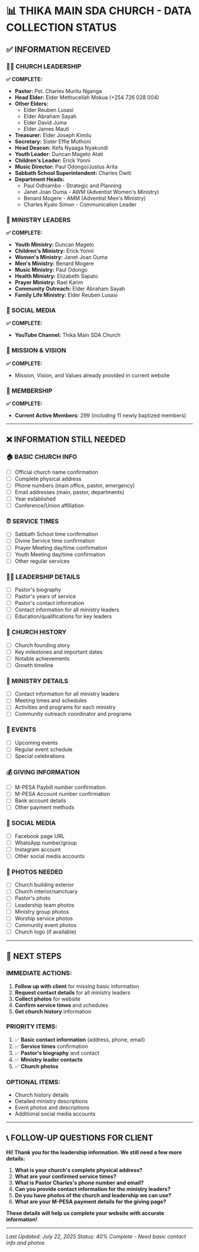 # 📊 THIKA MAIN SDA CHURCH - DATA COLLECTION STATUS

## ✅ INFORMATION RECEIVED

### 👨‍💼 CHURCH LEADERSHIP
**✅ COMPLETE:**
- **Pastor:** Pst. Charles Muritu Nganga
- **Head Elder:** Elder Methucellah Mokua (+254 726 028 004)
- **Other Elders:** 
  - Elder Reuben Lusasi
  - Elder Abraham Sayah
  - Elder David Juma
  - Elder James Mauti
- **Treasurer:** Elder Joseph Kimilu
- **Secretary:** Sister Effie Muthoni
- **Head Deacon:** Kefa Nyaaga Nyakundi
- **Youth Leader:** Duncan Mageto Atati
- **Children's Leader:** Erick Yonni
- **Music Director:** Paul Odongo/Justus Arita
- **Sabbath School Superintendent:** Charles Owiti
- **Department Heads:**
  - Paul Odhiambo - Strategic and Planning
  - Janet Joan Ouma - AWM (Adventist Women's Ministry)
  - Benard Mogere - AMM (Adventist Men's Ministry)
  - Charles Kyalo Simon - Communication Leader

### 🤝 MINISTRY LEADERS
**✅ COMPLETE:**
- **Youth Ministry:** Duncan Mageto
- **Children's Ministry:** Erick Yonni
- **Women's Ministry:** Janet Joan Ouma
- **Men's Ministry:** Benard Mogere
- **Music Ministry:** Paul Odongo
- **Health Ministry:** Elizabeth Sapato
- **Prayer Ministry:** Rael Karim
- **Community Outreach:** Elder Abraham Sayah
- **Family Life Ministry:** Elder Reuben Lusasi

### 📱 SOCIAL MEDIA
**✅ COMPLETE:**
- **YouTube Channel:** Thika Main SDA Church

### 📖 MISSION & VISION
**✅ COMPLETE:**
- Mission, Vision, and Values already provided in current website

### 👥 MEMBERSHIP
**✅ COMPLETE:**
- **Current Active Members:** 299 (including 11 newly baptized members)

---

## ❌ INFORMATION STILL NEEDED

### 🏠 BASIC CHURCH INFO
- [ ] Official church name confirmation
- [ ] Complete physical address
- [ ] Phone numbers (main office, pastor, emergency)
- [ ] Email addresses (main, pastor, departments)
- [ ] Year established
- [ ] Conference/Union affiliation

### ⏰ SERVICE TIMES
- [ ] Sabbath School time confirmation
- [ ] Divine Service time confirmation
- [ ] Prayer Meeting day/time confirmation
- [ ] Youth Meeting day/time confirmation
- [ ] Other regular services

### 👨‍💼 LEADERSHIP DETAILS
- [ ] Pastor's biography
- [ ] Pastor's years of service
- [ ] Pastor's contact information
- [ ] Contact information for all ministry leaders
- [ ] Education/qualifications for key leaders

### 📖 CHURCH HISTORY
- [ ] Church founding story
- [ ] Key milestones and important dates
- [ ] Notable achievements
- [ ] Growth timeline

### 🤝 MINISTRY DETAILS
- [ ] Contact information for all ministry leaders
- [ ] Meeting times and schedules
- [ ] Activities and programs for each ministry
- [ ] Community outreach coordinator and programs

### 📅 EVENTS
- [ ] Upcoming events
- [ ] Regular event schedule
- [ ] Special celebrations

### 💰 GIVING INFORMATION
- [ ] M-PESA Paybill number confirmation
- [ ] M-PESA Account number confirmation
- [ ] Bank account details
- [ ] Other payment methods

### 📱 SOCIAL MEDIA
- [ ] Facebook page URL
- [ ] WhatsApp number/group
- [ ] Instagram account
- [ ] Other social media accounts

### 📸 PHOTOS NEEDED
- [ ] Church building exterior
- [ ] Church interior/sanctuary
- [ ] Pastor's photo
- [ ] Leadership team photos
- [ ] Ministry group photos
- [ ] Worship service photos
- [ ] Community event photos
- [ ] Church logo (if available)

---

## 🎯 NEXT STEPS

### IMMEDIATE ACTIONS:
1. **Follow up with client** for missing basic information
2. **Request contact details** for all ministry leaders
3. **Collect photos** for website
4. **Confirm service times** and schedules
5. **Get church history** information

### PRIORITY ITEMS:
1. ✅ **Basic contact information** (address, phone, email)
2. ✅ **Service times** confirmation
3. ✅ **Pastor's biography** and contact
4. ✅ **Ministry leader contacts**
5. ✅ **Church photos**

### OPTIONAL ITEMS:
- Church history details
- Detailed ministry descriptions
- Event photos and descriptions
- Additional social media accounts

---

## 📞 FOLLOW-UP QUESTIONS FOR CLIENT

**Hi! Thank you for the leadership information. We still need a few more details:**

1. **What is your church's complete physical address?**
2. **What are your confirmed service times?**
3. **What is Pastor Charles's phone number and email?**
4. **Can you provide contact information for the ministry leaders?**
5. **Do you have photos of the church and leadership we can use?**
6. **What are your M-PESA payment details for the giving page?**

**These details will help us complete your website with accurate information!**

---

*Last Updated: July 22, 2025*
*Status: 40% Complete - Need basic contact info and photos*
